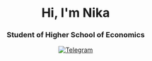 <div id="header" align="center">
  <h1> Hi, I'm Nika </h1>
  <h3> Student of Higher School of Economics </h3>
</div>

<div id="socials" align="center">
<a href="https://t.me/nikamartro">
  <img scr="https://img.shields.io/badge/Telegram-blue?style=for-the-badge&logo=telegram&logoColor=white" alt="Telegram"/>
</a>
</div>
